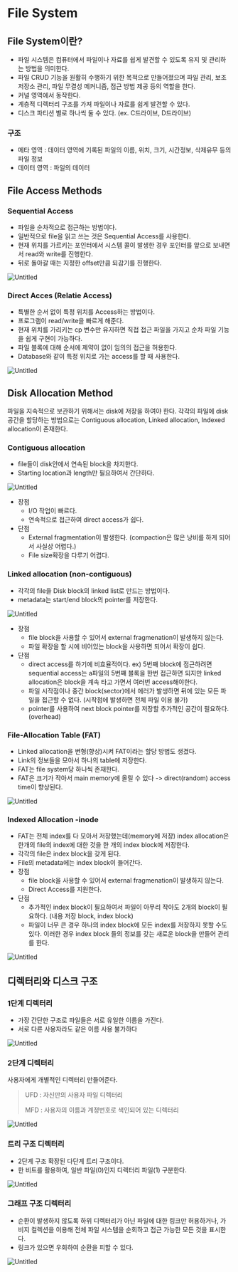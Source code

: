 # File System
## File System이란?

- 파일 시스템은 컴퓨터에서 파일이나 자료를 쉽게 발견할 수 있도록 유지 및 관리하는 방법을 의미한다.
- 파일 CRUD 기능을 원활히 수행하기 위한 목적으로 만들어졌으며 파일 관리, 보조 저장소 관리, 파일 무결성 메커니즘, 접근 방법 제공 등의 역할을 한다.
- 커널 영역에서 동작한다.
- 계층적 디렉터리 구조를 가져 파일이나 자료를 쉽게 발견할 수 있다.
- 디스크 파티션 별로 하나씩 둘 수 있다. (ex. C드라이브, D드라이브)

### **구조**

- 메타 영역 : 데이터 영역에 기록된 파일의 이름, 위치, 크기, 시간정보, 삭제유무 등의 파일 정보
- 데이터 영역 : 파일의 데이터

## File Access Methods

### Sequential Access

- 파일을 순차적으로 접근하는 방법이다.
- 일반적으로 file을 읽고 쓰는 것은 Sequential Access를 사용한다.
- 현재 위치를 가르키는 포인터에서 시스템 콜이 발생한 경우 포인터를 앞으로 보내면서 read와 write를 진행한다.
- 뒤로 돌아갈 때는 지정한 offset만큼 되감기를 진행한다.

![Untitled](img/fileSystem1.png)

### Direct Acces (Relatie Access)

- 특별한 순서 없이 특정 위치를 Access하는 방법이다.
- 프로그램이 read/write을 빠르게 해준다.
- 현재 위치를 가리키는 cp 변수만 유지하면 직접 접근 파일을 가지고 순차 파일 기능을 쉽게 구현이 가능하다.
- 파일 블록에 대해 순서에 제약이 없이 임의의 접근을 허용한다.
- Database와 같이 특정 위치로 가는 access를 할 때 사용한다.

![Untitled](img/fileSystem2.png)

## Disk Allocation Method

파일을 지속적으로 보관하기 위해서는 disk에 저장을 하여야 한다. 각각의 파일에 disk 공간을 할당하는 방법으로는 Contiguous allocation, Linked allocation, Indexed allocation이 존재한다.

### **Contiguous allocation**

- file들이 disk안에서 연속된 block을 차지한다.
- Starting location과 length만 필요하여서 간단하다.

![Untitled](img/fileSystem3.png)

- 장점
    - I/O 작업이 빠르다.
    - 연속적으로 접근하여 direct access가 쉽다.
- 단점
    - External fragmentation이 발생한다. (compaction은 많은 낭비를 하게 되어서 사실상 어렵다.)
    - File size확장을 다루기 어렵다.

### **Linked allocation  (non-contiguous)**

- 각각의 file을 Disk block의 linked list로 만드는 방법이다.
- metadata는 start/end block의 pointer를 저장한다.

![Untitled](img/fileSystem4.png)

- 장점
    - file block을 사용할 수 있어서 external fragmenation이 발생하지 않는다.
    - 파일 확장을 할 시에 비어있는 block을 사용하면 되어서 확장이 쉽다.
- 단점
    - direct access를 하기에 비효율적이다.
      ex) 5번째 block에 접근하려면 sequential access는 a파일의 5번쨰 블록을 한번 접근하면 되지만 linked allocation은 block을 계속 타고 가면서 여러번 access해야한다.
    - 파일 시작점이나 중간 block(sector)에서 에러가 발생하면 뒤에 있는 모든 파일을 접근할 수 없다. (시작점에 발생하면 전체 파일 이용 불가)
    - pointer를 사용하여 next block pointer를 저장할 추가적인 공간이 필요하다. (overhead)

### **File-Allocation Table (FAT)**

- Linked allocation을 변형(향상)시켜 FAT이라는 할당 방법도 생겼다.
- Link의 정보들을 모아서 하나의 table에 저장한다.
- FAT는 file system당 하나씩 존재한다.
- FAT은 크기가 작아서 main memory에 올릴 수 있다  -> direct(random) access time이 향상된다.

![Untitled](img/fileSystem5.png)

### **Indexed Allocation** -inode

- FAT는 전체 index를 다 모아서 저장했는데(memory에 저장) index allocation은 한개의 file의 index에 대한 것을 한 개의 index block에 저장한다.
- 각각의 file은 index block을 갖게 된다.
- File의 metadata에는 index block이 들어간다.
- 장점
    - file block을 사용할 수 있어서 external fragmenation이 발생하지 않는다.
    - Direct Access를 지원한다.
- 단점
    - 추가적인 index block이 필요하여서 파일이 아무리 작아도 2개의 block이 필요하다. (내용 저장 block, index block)
    - 파일이 너무 큰 경우 하나의 index block에 모든 index를 저장하지 못할 수도 있다. 이러한 경우 index block 들의 정보를 갖는 새로운 block을 만들어 관리를 한다.

![Untitled](img/fileSystem6.png)

## **디렉터리와 디스크 구조**

### **1단계 디렉터리**

- 가장 간단한 구조로 파일들은 서로 유일한 이름을 가진다.
- 서로 다른 사용자라도 같은 이름 사용 불가하다

![Untitled](img/fileSystem7.png)

### **2단계 디렉터리**

사용자에게 개별적인 디렉터리 만들어준다.

> UFD : 자신만의 사용자 파일 디렉터리
>
>
> MFD : 사용자의 이름과 계정번호로 색인되어 있는 디렉터리
>

![Untitled](img/fileSystem8.png)

### **트리 구조 디렉터리**

- 2단계 구조 확장된 다단계 트리 구조이다.
- 한 비트를 활용하여, 일반 파일(0)인지 디렉터리 파일(1) 구분한다.

![Untitled](img/fileSystem9.png)

### **그래프 구조 디렉터리**

- 순환이 발생하지 않도록 하위 디렉터리가 아닌 파일에 대한 링크만 허용하거나, 가비지 컬렉션을 이용해 전체 파일 시스템을 순회하고 접근 가능한 모든 것을 표시한다.
- 링크가 있으면 우회하여 순환을 피할 수 있다.

![Untitled](img/fileSystem10.png)
